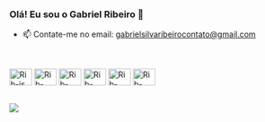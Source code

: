 ### Olá! Eu sou o Gabriel Ribeiro 👋
- 📫 Contate-me no email: gabrielsilvaribeirocontato@gmail.com
##

<div style="display: inline_block"><br>
  <img alignt="center" alt="Rib-js" height="30" width="40" src="https://cdn.jsdelivr.net/gh/devicons/devicon@latest/icons/javascript/javascript-original.svg"/>
  <img alignt="center" alt="Rib-java" height="30" width="40" src="https://cdn.jsdelivr.net/gh/devicons/devicon@latest/icons/nodejs/nodejs-original-wordmark.svg" />
  <img alignt="center" alt="Rib-react" height="30" width="40" src="https://cdn.jsdelivr.net/gh/devicons/devicon@latest/icons/react/react-original.svg" />
  <img alignt="center" alt="Rib-react" height="30" width="40" src="https://cdn.jsdelivr.net/gh/devicons/devicon@latest/icons/mongodb/mongodb-original-wordmark.svg" />
  <img alignt="center" alt="Rib-react" height="30" width="40" src="https://cdn.jsdelivr.net/gh/devicons/devicon@latest/icons/express/express-original-wordmark.svg" />
  <img alignt="center" alt="Rib-java" height="30" width="40" src="https://cdn.jsdelivr.net/gh/devicons/devicon@latest/icons/java/java-original.svg" />
</div>

##

<div>
  <a href="https://www.linkedin.com/in/gabriel-ribeiro-6353911b9/" target="_blank"><img src="https://img.shields.io/badge/LinkedIn-0077B5?style=for-the-badge&logo=linkedin&logoColor=white" target="_blank"></a>
</div>
